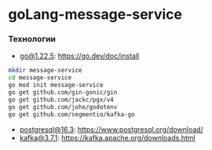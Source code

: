 # goLang-message-service

### Технологии
* go@1.22.5: https://go.dev/doc/install
```bash
mkdir message-service
cd message-service
go mod init message-service
go get github.com/gin-gonic/gin
go get github.com/jackc/pgx/v4
go get github.com/joho/godotenv
go get github.com/segmentio/kafka-go
```
* postgresql@16.3: https://www.postgresql.org/download/
* kafka@3.7.1: https://kafka.apache.org/downloads.html